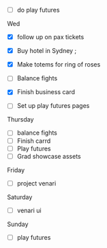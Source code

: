 - [ ] do play futures


Wed 
- [x] follow up on pax tickets 
- [x] Buy hotel in Sydney ;
- [x] Make totems for ring of roses
- [ ] Balance fights
- [x] Finish business card
- [ ] Set up play futures pages 


Thursday 
- [ ] balance fights
- [ ] Finish carrd
- [ ] Play futures 
- [ ] Grad showcase assets

Friday 
- [ ] project venari

Saturday 
- [ ] venari ui

Sunday
- [ ] play futures 